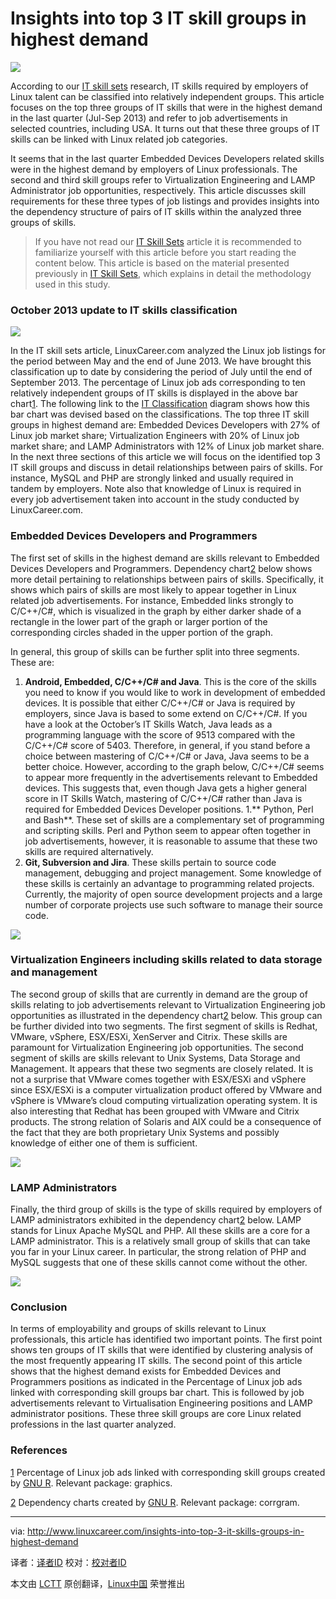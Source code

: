 Insights into top 3 IT skill groups in highest demand
================================================================================
![](http://www.linuxcareer.com/images/linux_it_skills_watch.png)

According to our [IT skill sets][1] research, IT skills required by employers of Linux talent can be classified into relatively independent groups. This article focuses on the top three groups of IT skills that were in the highest demand in the last quarter (Jul-Sep 2013) and refer to job advertisements in selected countries, including USA. It turns out that these three groups of IT skills can be linked with Linux related job categories.

It seems that in the last quarter Embedded Devices Developers related skills were in the highest demand by employers of Linux professionals. The second and third skill groups refer to Virtualization Engineering and LAMP Administrator job opportunities, respectively. This article discusses skill requirements for these three types of job listings and provides insights into the dependency structure of pairs of IT skills within the analyzed three groups of skills.

> If you have not read our [IT Skill Sets][1] article it is recommended to familiarize yourself with this article before you start reading the content below. This article is based on the material presented previously in [IT Skill Sets][1], which explains in detail the methodology used in this study.

### October 2013 update to IT skills classification ###

![](http://www.linuxcareer.com/images/percentage_of_linux_job_ads_linked_with_corresponding_skill_groups.png)

In the IT skill sets article, LinuxCareer.com analyzed the Linux job listings for the period between May and the end of June 2013. We have brought this classification up to date by considering the period of July until the end of September 2013. The percentage of Linux job ads corresponding to ten relatively independent groups of IT skills is displayed in the above bar chart[1]. The following link to the [IT Classification][2] diagram shows how this bar chart was devised based on the classifications. The top three IT skill groups in highest demand are: Embedded Devices Developers with 27% of Linux job market share; Virtualization Engineers with 20% of Linux job market share; and LAMP Administrators with 12% of Linux job market share. In the next three sections of this article we will focus on the identified top 3 IT skill groups and discuss in detail relationships between pairs of skills. For instance, MySQL and PHP are strongly linked and usually required in tandem by employers. Note also that knowledge of Linux is required in every job advertisement taken into account in the study conducted by LinuxCareer.com.

### Embedded Devices Developers and Programmers ###

The first set of skills in the highest demand are skills relevant to Embedded Devices Developers and Programmers. Dependency chart[2] below shows more detail pertaining to relationships between pairs of skills. Specifically, it shows which pairs of skills are most likely to appear together in Linux related job advertisements. For instance, Embedded links strongly to C/C++/C#, which is visualized in the graph by either darker shade of a rectangle in the lower part of the graph or larger portion of the corresponding circles shaded in the upper portion of the graph.

In general, this group of skills can be further split into three segments. These are:

1. **Android, Embedded, C/C++/C# and Java**. This is the core of the skills you need to know if you would like to work in development of embedded devices. It is possible that either C/C++/C# or Java is required by employers, since Java is based to some extend on C/C++/C#. If you have a look at the October’s IT Skills Watch, Java leads as a programming language with the score of 9513 compared with the C/C++/C# score of 5403. Therefore, in general, if you stand before a choice between mastering of C/C++/C# or Java, Java seems to be a better choice. However, according to the graph below, C/C++/C# seems to appear more frequently in the advertisements relevant to Embedded devices. This suggests that, even though Java gets a higher general score in IT Skills Watch, mastering of C/C++/C# rather than Java is required for Embedded Devices Developer positions.
1.** Python, Perl and Bash**. These set of skills are a complementary set of programming and scripting skills. Perl and Python seem to appear often together in job advertisements, however, it is reasonable to assume that these two skills are required alternatively.
1. **Git, Subversion and Jira**. These skills pertain to source code management, debugging and project management. Some knowledge of these skills is certainly an advantage to programming related projects. Currently, the majority of open source development projects and a large number of corporate projects use such software to manage their source code.

![](http://www.linuxcareer.com/images/embedded_devices_development_skills_demand_dependency.png)

### Virtualization Engineers including skills related to data storage and management ###

The second group of skills that are currently in demand are the group of skills relating to job advertisements relevant to Virtualization Engineering job opportunities as illustrated in the dependency chart[2] below. This group can be further divided into two segments. The first segment of skills is Redhat, VMware, vSphere, ESX/ESXi, XenServer and Citrix. These skills are paramount for Virtualization Engineering job opportunities. The second segment of skills are skills relevant to Unix Systems, Data Storage and Management. It appears that these two segments are closely related. It is not a surprise that VMware comes together with ESX/ESXi and vSphere since ESX/ESXi is a computer virtualization product offered by VMware and vSphere is VMware’s cloud computing virtualization operating system. It is also interesting that Redhat has been grouped with VMware and Citrix products. The strong relation of Solaris and AIX could be a consequence of the fact that they are both proprietary Unix Systems and possibly knowledge of either one of them is sufficient.

![](http://www.linuxcareer.com/images/virtualization_engineering_skills_demand_dependency.png)

### LAMP Administrators ###

Finally, the third group of skills is the type of skills required by employers of LAMP administrators exhibited in the dependency chart[2] below. LAMP stands for Linux Apache MySQL and PHP. All these skills are a core for a LAMP administrator. This is a relatively small group of skills that can take you far in your Linux career. In particular, the strong relation of PHP and MySQL suggests that one of these skills cannot come without the other.

![](http://www.linuxcareer.com/images/lamp_administrator_skills_demand_dependency.png)

### Conclusion ###

In terms of employability and groups of skills relevant to Linux professionals, this article has identified two important points. The first point shows ten groups of IT skills that were identified by clustering analysis of the most frequently appearing IT skills. The second point of this article shows that the highest demand exists for Embedded Devices and Programmers positions as indicated in the Percentage of Linux job ads linked with corresponding skill groups bar chart. This is followed by job advertisements relevant to Virtualisation Engineering positions and LAMP administrator positions. These three skill groups are core Linux related professions in the last quarter analyzed.

### References ###

[1] Percentage of Linux job ads linked with corresponding skill groups created by [GNU R][3]. Relevant package: graphics.

[2] Dependency charts created by [GNU R][3]. Relevant package: corrgram.

--------------------------------------------------------------------------------

via: http://www.linuxcareer.com/insights-into-top-3-it-skills-groups-in-highest-demand

译者：[译者ID](https://github.com/译者ID) 校对：[校对者ID](https://github.com/校对者ID)

本文由 [LCTT](https://github.com/LCTT/TranslateProject) 原创翻译，[Linux中国](http://linux.cn/) 荣誉推出

[1]:http://www.linuxcareer.com/it-skill-sets
[2]:http://www.linuxcareer.com/images/Linux_jobs_classification_jul_oct_2013.png
[3]:http://www.r-project.org/